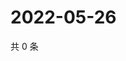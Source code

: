 # 2022-05-26

共 0 条

<!-- BEGIN WEIBO -->
<!-- 最后更新时间 Thu May 26 2022 14:07:12 GMT+0800 (China Standard Time) -->

<!-- END WEIBO -->
